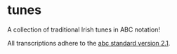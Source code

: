 # tunes

A collection of traditional Irish tunes in ABC notation!

All transcriptions adhere to the [abc standard version 2.1](https://abcnotation.com/wiki/abc:standard:v2.1).